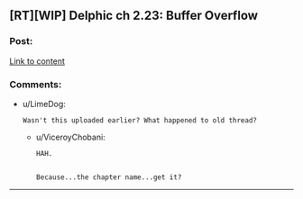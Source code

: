 ## [RT][WIP] Delphic ch 2.23: Buffer Overflow

### Post:

[Link to content](https://delphicserial.com/2018/12/05/chapter-23-2/)

### Comments:

- u/LimeDog:
  ```
  Wasn't this uploaded earlier? What happened to old thread?
  ```

  - u/ViceroyChobani:
    ```
    HAH. 


    Because...the chapter name...get it?
    ```

---

